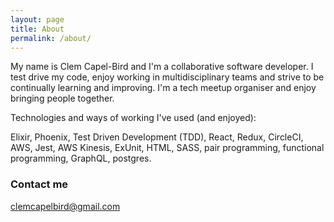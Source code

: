 ```yaml
---
layout: page
title: About
permalink: /about/
---
```


My name is Clem Capel-Bird and I'm a collaborative software developer. I test drive my code, enjoy working in multidisciplinary teams and strive to be continually learning and improving. I'm a tech meetup organiser and enjoy bringing people together.

Technologies and ways of working I've used (and enjoyed):

Elixir, Phoenix, Test Driven Development (TDD), React, Redux, CircleCI, AWS, Jest, AWS Kinesis, ExUnit, HTML, SASS, pair programming, functional programming, GraphQL, postgres.

### Contact me

[clemcapelbird@gmail.com](mailto:clemcapelbird@gmail.com)